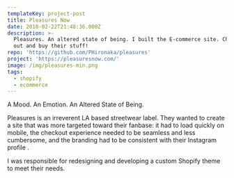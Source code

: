```yaml
---
templateKey: project-post
title: Pleasures Now
date: 2018-02-22T21:48:36.000Z
description: >-
  Pleasures. An altered state of being. I built the E-commerce site. Check it
  out and buy their stuff!
repo: 'https://github.com/PHironaka/pleasures'
project: 'https://pleasuresnow.com/'
image: /img/pleasures-min.png
tags:
  - shopify
  - ecommerce
---
```

A Mood. An Emotion. An Altered State of Being.

Pleasures is an irreverent LA based streetwear label. They wanted to create a site that was more targeted toward their fanbase: it had to load quickly on mobile, the checkout experience needed to be seamless and less cumbersome, and the branding had to be consistent with  their Instagram profile . 

I was responsible for redesigning and developing a custom Shopify theme to meet their needs.
